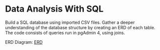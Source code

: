 # Data Analysis With SQL

Build a SQL database using imported CSV files. Gather a deeper understanding of the database structure by creating an ERD of each table. 
The code consists of queries run in pgAdmin 4, using joins.

ERD Diagram:
[ERD](https://ibb.co/bFxbMbD)
